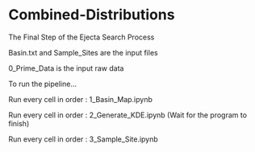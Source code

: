 # Combined-Distributions
The Final Step of the Ejecta Search Process

Basin.txt and Sample_Sites are the input files

0_Prime_Data is the input raw data

To run the pipeline...

Run every cell in order :  1_Basin_Map.ipynb

Run every cell in order : 2_Generate_KDE.ipynb
(Wait for the program to finish)

Run every cell in order : 3_Sample_Site.ipynb
